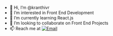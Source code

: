 - 👋 Hi, I’m @kranthivr
- 👀 I’m interested in Front End Development
- 🌱 I’m currently learning React.js
- 💞️ I’m looking to collaborate on Front End Projects
- 📫 Reach me at <a href="mailto:kranthi.neo1@gmail.com"><img alt="Email"></a>
